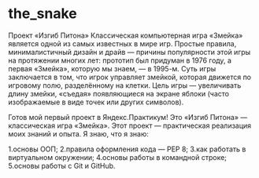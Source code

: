 # the_snake
Проект «Изгиб Питона»
Классическая компьютерная игра «Змейка» является одной из самых известных в мире игр. Простые правила, минималистичный дизайн и драйв — причины популярности этой игры на протяжении многих лет: прототип был придуман в 1976 году, а первая «Змейка», которую мы знаем, — в 1995-м.
Суть игры заключается в том, что игрок управляет змейкой, которая движется по игровому полю, разделённому на клетки.
Цель игры — увеличивать длину змейки, «съедая» появляющиеся на экране яблоки (часто изображаемые в виде точек или других символов).

Готов мой первый проект в Яндекс.Практикум! Это «Изгиб Питона» — классическая игра «Змейка». Этот проект — практическая реализация моих знаний и опыта. Я знаю, что я знаю:

1.основы ООП;
2.правила оформления кода — PEP 8;
3.как работать в виртуальном окружении;
4.основы работы в командной строке;
5.основы работы с Git и GitHub.